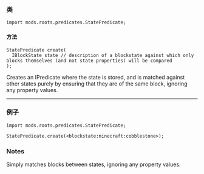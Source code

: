 
### 类

```zenscript
import mods.roots.predicates.StatePredicate;
```

#### 方法

```zenscript
StatePredicate create(
  IBlockState state // description of a blockstate against which only blocks themselves (and not state properties) will be compared
);
```

Creates an IPredicate where the state is stored, and is matched against other states purely by ensuring that they are of the same block, ignoring any property values.

---


### 例子

```zenscript
import mods.roots.predicates.StatePredicate;

StatePredicate.create(<blockstate:minecraft:cobblestone>);
```

### Notes

Simply matches blocks between states, ignoring any property values.
